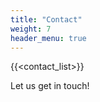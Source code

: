 ```yaml
---
title: "Contact"
weight: 7
header_menu: true
---
```


{{<contact_list>}}

<form netlify="true" name="Contact">

Let us get in touch!
